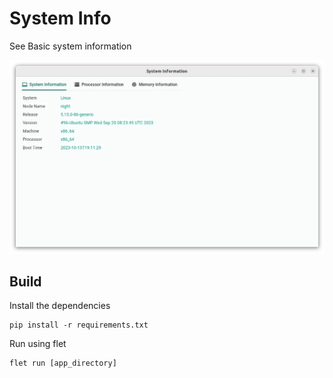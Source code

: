# System Info

See Basic system information

![screenshot](/docs/screenshot.webp)

## Build

Install the dependencies

```
pip install -r requirements.txt
```

Run using flet

```
flet run [app_directory]
```
